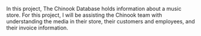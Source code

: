 In this project, The Chinook Database holds information about a music store. For this project, I will be assisting the Chinook team with understanding the media in their store, their customers and employees, and their invoice information.
